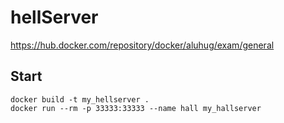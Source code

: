 # hellServer

https://hub.docker.com/repository/docker/aluhug/exam/general

## Start

```
docker build -t my_hellserver .
docker run --rm -p 33333:33333 --name hall my_hallserver
```
